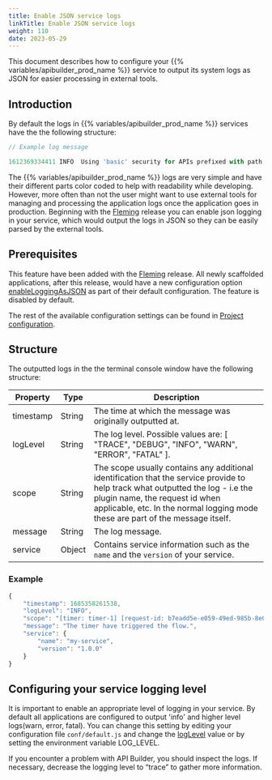 ```yaml
---
title: Enable JSON service logs
linkTitle: Enable JSON service logs
weight: 110
date: 2023-05-29
---
```


This document describes how to configure your {{% variables/apibuilder_prod_name %}} service to output its system logs as JSON for easier processing in external tools.

## Introduction

By default the logs in {{% variables/apibuilder_prod_name %}} services have the the following structure:

```javascript
// Example log message

1612369334411 INFO  Using 'basic' security for APIs prefixed with path /api
```

The {{% variables/apibuilder_prod_name %}} logs are very simple and have their different parts color coded to help with readability while developing. However, more often than not the user might want to use external tools for managing and processing the application logs once the application goes in production. Beginning with the [Fleming](/docs/release_notes/fleming) release you can enable json logging in your service, which would output the logs in JSON so they can be easily parsed by the external tools.

## Prerequisites

This feature have been added with the [Fleming](/docs/release_notes/fleming) release. All newly scaffolded applications, after this release, would have a new configuration option [enableLoggingAsJSON](/docs/developer_guide/project/configuration/project_configuration/#enableloggingasjson) as part of their default configuration. The feature is disabled by default.

The rest of the available configuration settings can be found in [Project configuration](/docs/developer_guide/project/configuration/project_configuration).

## Structure
The outputted logs in the the terminal console window have the following structure:

| Property | Type | Description |
| --- | --- | --- |
| timestamp | String | The time at which the message was originally outputted at. |
| logLevel | String | The log level. Possible values are: [ "TRACE", "DEBUG", "INFO", "WARN", "ERROR", "FATAL" ].|
| scope | String | The scope usually contains any additional identification that the service provide to help track what outputted the log - i.e the plugin name, the request id when applicable, etc. In the normal logging mode these are part of the message itself.|
| message | String | The log message. |
| service | Object | Contains service information such as the `name` and the `version` of your service. |

### Example
```javascript
{
	"timestamp": 1685358261538,
	"logLevel": "INFO",
	"scope": "[timer: timer-1] [request-id: b7eadd5e-e059-49ed-985b-8e0eaf43537c]",
	"message": "The timer have triggered the flow.",
	"service": {
		"name": "my-service",
		"version": "1.0.0"
	}
}
```

## Configuring your service logging level
It is important to enable an appropriate level of logging in your service. By default all applications are configured to output 'info' and higher level logs(warn, error, fatal). You can change this setting by editing your configuration file `conf/default.js` and change the [logLevel](/docs/developer_guide/project/configuration/project_configuration/#loglevel) value or by setting the environment variable LOG_LEVEL.

If you encounter a problem with API Builder, you should inspect the logs. If necessary, decrease the logging level to “trace” to gather more information.